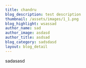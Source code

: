 ```yaml
---
title: chandru
blog_description: test description
thumbnail: /assets/images/1_1.png
blog_highlight: wsassad
author_name: sad
author_image: asdasd
author_title: asdsad
blog_category: sadsdasd
layout: blog_detail
---
```

sadasasd
